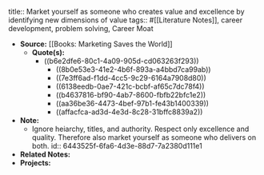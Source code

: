 title:: Market yourself as someone who creates value and excellence by identifying new dimensions of value
tags:: #[[Literature Notes]], career development, problem solving, Career Moat

- **Source:** [[Books: Marketing Saves the World]]
	- **Quote(s):**
		- ((b6e2dfe6-80c1-4a09-905d-cd063263f293))
			- ((8b0e53e3-41e2-4b6f-893a-a4bbd7ca99ab))
			- ((7e3ff6ad-f1dd-4cc5-9c29-6164a7908d80))
			- ((6138eedb-0ae7-421c-bcbf-af65c7dc78f4))
			- ((b4637816-bf90-4ab7-8600-fbfb22bfc1e2))
			- ((aa36be36-4473-4bef-97b1-fe43b1400339))
			- ((affacfca-ad3d-4e3d-8c28-31bffc8839a2))
- **Note:**
	- Ignore heiarchy, titles, and authority. Respect only excellence and quality. Therefore also market yourself as someone who delivers on both.
	  id:: 6443525f-6fa6-4d3e-88d7-7a2380d111e1
- **Related Notes:**
- **Projects:**